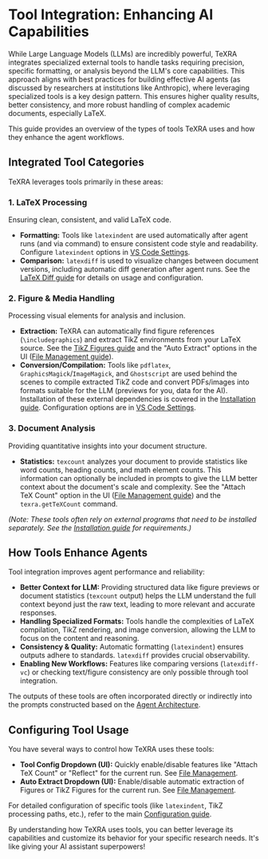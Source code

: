 # Tool Integration: Enhancing AI Capabilities

While Large Language Models (LLMs) are incredibly powerful, TeXRA integrates specialized external tools to handle tasks requiring precision, specific formatting, or analysis beyond the LLM's core capabilities. This approach aligns with best practices for building effective AI agents (as discussed by researchers at institutions like Anthropic), where leveraging specialized tools is a key design pattern. This ensures higher quality results, better consistency, and more robust handling of complex academic documents, especially LaTeX.

This guide provides an overview of the types of tools TeXRA uses and how they enhance the agent workflows.

## Integrated Tool Categories

TeXRA leverages tools primarily in these areas:

### 1. LaTeX Processing

Ensuring clean, consistent, and valid LaTeX code.

- **Formatting:** Tools like `latexindent` are used automatically after agent runs (and via command) to ensure consistent code style and readability. Configure `latexindent` options in [VS Code Settings](./configuration.md#latex-configuration).
- **Comparison:** `latexdiff` is used to visualize changes between document versions, including automatic diff generation after agent runs. See the [LaTeX Diff guide](./latex-diff.md) for details on usage and configuration.

### 2. Figure & Media Handling

Processing visual elements for analysis and inclusion.

- **Extraction:** TeXRA can automatically find figure references (`\includegraphics`) and extract TikZ environments from your LaTeX source. See the [TikZ Figures guide](./tikz-figures.md) and the "Auto Extract" options in the UI ([File Management guide](./file-management.md#auto-extraction-features)).
- **Conversion/Compilation:** Tools like `pdflatex`, `GraphicsMagick`/`ImageMagick`, and `Ghostscript` are used behind the scenes to compile extracted TikZ code and convert PDFs/images into formats suitable for the LLM (previews for you, data for the AI). Installation of these external dependencies is covered in the [Installation guide](./installation.md). Configuration options are in [VS Code Settings](./configuration.md#latex-configuration).

### 3. Document Analysis

Providing quantitative insights into your document structure.

- **Statistics:** `texcount` analyzes your document to provide statistics like word counts, heading counts, and math element counts. This information can optionally be included in prompts to give the LLM better context about the document's scale and complexity. See the "Attach TeX Count" option in the UI ([File Management guide](./file-management.md#tool-config-dropdown)) and the `texra.getTeXCount` command.

_(Note: These tools often rely on external programs that need to be installed separately. See the [Installation guide](./installation.md) for requirements.)_

## How Tools Enhance Agents

Tool integration improves agent performance and reliability:

- **Better Context for LLM:** Providing structured data like figure previews or document statistics (`texcount` output) helps the LLM understand the full context beyond just the raw text, leading to more relevant and accurate responses.
- **Handling Specialized Formats:** Tools handle the complexities of LaTeX compilation, TikZ rendering, and image conversion, allowing the LLM to focus on the content and reasoning.
- **Consistency & Quality:** Automatic formatting (`latexindent`) ensures outputs adhere to standards. `latexdiff` provides crucial observability.
- **Enabling New Workflows:** Features like comparing versions (`latexdiff-vc`) or checking text/figure consistency are only possible through tool integration.

The outputs of these tools are often incorporated directly or indirectly into the prompts constructed based on the [Agent Architecture](./agent-architecture.md).

## Configuring Tool Usage

You have several ways to control how TeXRA uses these tools:

- **Tool Config Dropdown (UI):** Quickly enable/disable features like "Attach TeX Count" or "Reflect" for the current run. See [File Management](./file-management.md#tool-config-dropdown).
- **Auto Extract Dropdown (UI):** Enable/disable automatic extraction of Figures or TikZ Figures for the current run. See [File Management](./file-management.md#auto-extraction-features).

For detailed configuration of specific tools (like `latexindent`, TikZ processing paths, etc.), refer to the main [Configuration guide](./configuration.md).

By understanding how TeXRA uses tools, you can better leverage its capabilities and customize its behavior for your specific research needs. It's like giving your AI assistant superpowers!
